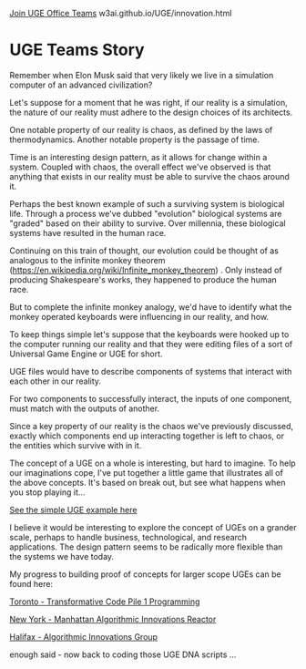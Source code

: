 [Join UGE Office Teams](innovation.html) 
w3ai.github.io/UGE/innovation.html

# UGE Teams Story

Remember when Elon Musk said that very likely we live in a simulation computer of an advanced civilization?

Let's suppose for a moment that he was right, if our reality is a simulation, the nature of our reality must adhere to the design choices of its architects.

One notable property of our reality is chaos, as defined by the laws of thermodynamics.
Another notable property is the passage of time.

Time is an interesting design pattern, as it allows for change within a system. Coupled with chaos,
the overall effect we've observed is that anything that exists in our reality must be able to survive
the chaos around it.

Perhaps the best known example of such a surviving system is biological life. Through a process we've dubbed "evolution"
biological systems are "graded" based on their ability to survive. Over millennia, these biological systems have resulted
in the human race.

Continuing on this train of thought, our evolution could be thought of as analogous to the infinite monkey
theorem (https://en.wikipedia.org/wiki/Infinite_monkey_theorem) . Only instead of producing Shakespeare's
works, they happened to produce the human race.

But to complete the infinite monkey analogy, we'd have to identify what the monkey operated keyboards
were influencing in our reality, and how.

To keep things simple let's suppose that the keyboards were hooked up to the computer running our reality
and that they were editing files of a sort of Universal Game Engine or UGE for short.

UGE files would have to describe components of systems that interact with each other in our reality.

For two components to successfully interact, the inputs of one component, must match with the outputs of another.

Since a key property of our reality is the chaos we've previously discussed, exactly which components end
up interacting together is left to chaos, or the entities which survive with in it.

The concept of a UGE on a whole is interesting, but hard to imagine. To help our imaginations cope,
I've put together a little game that illustrates all of the above concepts. It's based on break out,
but see what happens when you stop playing it...

[See the simple UGE example here](game.html)

I believe it would be interesting to explore the concept of UGEs on a grander scale, perhaps to handle
business, technological, and research applications. The design pattern seems to be radically more
flexible than the systems we have today.

My progress to building proof of concepts for larger scope UGEs can be found here:

[Toronto - Transformative Code Pile 1 Programming](https://www.meetup.com/SocialAI/)

[New York - Manhattan Algorithmic Innovations Reactor](https://www.meetup.com/Manhattan-AIR/)

[Halifax - Algorithmic Innovations Group](https://www.meetup.com/HalifaxAIG/)

enough said - now back to coding those UGE DNA scripts ...
